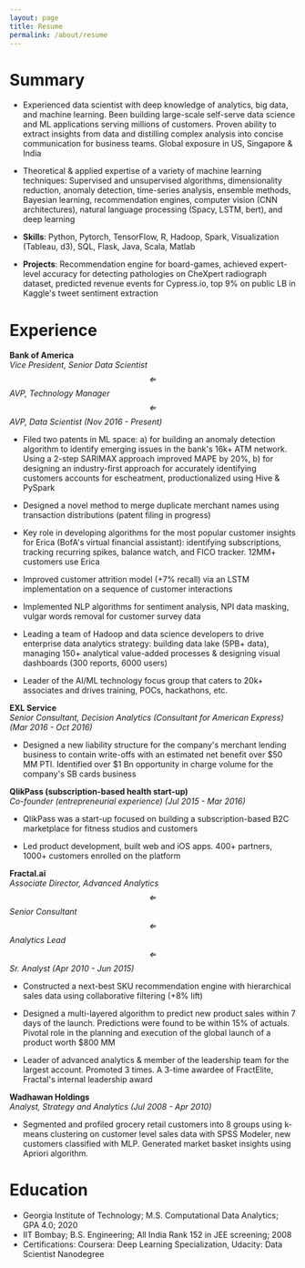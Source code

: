 ```yaml
---
layout: page
title: Resume
permalink: /about/resume
---
```

<link rel="stylesheet" href="https://cdn.jsdelivr.net/npm/katex@0.12.0/dist/katex.min.css" integrity="sha384-AfEj0r4/OFrOo5t7NnNe46zW/tFgW6x/bCJG8FqQCEo3+Aro6EYUG4+cU+KJWu/X" crossorigin="anonymous">

<!-- The loading of KaTeX is deferred to speed up page rendering -->
<script defer src="https://cdn.jsdelivr.net/npm/katex@0.12.0/dist/katex.min.js" integrity="sha384-g7c+Jr9ZivxKLnZTDUhnkOnsh30B4H0rpLUpJ4jAIKs4fnJI+sEnkvrMWph2EDg4" crossorigin="anonymous"></script>

<!-- To automatically render math in text elements, include the auto-render extension: -->
<script defer src="https://cdn.jsdelivr.net/npm/katex@0.12.0/dist/contrib/auto-render.min.js" integrity="sha384-mll67QQFJfxn0IYznZYonOWZ644AWYC+Pt2cHqMaRhXVrursRwvLnLaebdGIlYNa" crossorigin="anonymous"
    onload="renderMathInElement(document.body);"></script>


Summary
=======

-   Experienced data scientist with deep knowledge of analytics, big
    data, and machine learning. Been building large-scale self-serve
    data science and ML applications serving millions of customers.
    Proven ability to extract insights from data and distilling complex
    analysis into concise communication for business teams. Global
    exposure in US, Singapore & India

-   Theoretical & applied expertise of a variety of machine learning
    techniques: Supervised and unsupervised algorithms, dimensionality
    reduction, anomaly detection, time-series analysis, ensemble
    methods, Bayesian learning, recommendation engines, computer vision
    (CNN architectures), natural language processing (Spacy, LSTM,
    bert), and deep learning

-   **Skills**: Python, Pytorch, TensorFlow, R, Hadoop, Spark,
    Visualization (Tableau, d3), SQL, Flask, Java, Scala, Matlab

-   **Projects**: Recommendation engine for board-games, achieved
    expert-level accuracy for detecting pathologies on CheXpert
    radiograph dataset, predicted revenue events for Cypress.io, top 9%
    on public LB in Kaggle's tweet sentiment extraction


Experience
==========

**Bank of  America**  
*Vice President, Senior Data Scientist $$\Leftarrow$$ AVP, Technology Manager $$\Leftarrow$$ AVP, Data Scientist*     *(Nov 2016 - Present)*

-   Filed two patents in ML space: a) for building an anomaly
    detection algorithm to identify emerging issues in the bank's
    16k+ ATM network. Using a 2-step SARIMAX approach improved MAPE
    by 20%, b) for designing an industry-first approach for
    accurately identifying customers accounts for escheatment,
    productionalized using Hive & PySpark

-   Designed a novel method to merge duplicate merchant names using
    transaction distributions (patent filing in progress)

-   Key role in developing algorithms for the most popular customer
    insights for Erica (BofA's virtual financial assistant):
    identifying subscriptions, tracking recurring spikes, balance
    watch, and FICO tracker. 12MM+ customers use Erica

-   Improved customer attrition model (+7% recall) via an LSTM
    implementation on a sequence of customer interactions

-   Implemented NLP algorithms for sentiment analysis, NPI data
    masking, vulgar words removal for customer survey data

-   Leading a team of Hadoop and data science developers to drive
    enterprise data analytics strategy: building data lake (5PB+
    data), managing 150+ analytical value-added processes &
    designing visual dashboards (300 reports, 6000 users)

-   Leader of the AI/ML technology focus group that caters to 20k+
    associates and drives training, POCs, hackathons, etc.

**EXL Service**                                                             
*Senior Consultant, Decision Analytics (Consultant for American Express)*     *(Mar 2016 - Oct 2016)*

-   Designed a new liability structure for the company's merchant
    lending business to contain write-offs with an estimated net
    benefit over \$50 MM PTI. Identified over \$1 Bn opportunity in
    charge volume for the company's SB cards business

**QlikPass (subscription-based health start-up)**   
*Co-founder (entrepreneurial experience)*             *(Jul 2015 - Mar 2016)*

-   QlikPass was a start-up focused on building a subscription-based
    B2C marketplace for fitness studios and customers

-   Led product development, built web and iOS apps. 400+ partners,
    1000+ customers enrolled on the platform

**Fractal.ai**   
*Associate Director, Advanced Analytics $$\Leftarrow$$ Senior Consultant $$\Leftarrow$$ Analytics Lead $$\Leftarrow$$ Sr. Analyst*     *(Apr 2010 - Jun 2015)*

-   Constructed a next-best SKU recommendation engine with
    hierarchical sales data using collaborative filtering (+8% lift)

-   Designed a multi-layered algorithm to predict new product sales
    within 7 days of the launch. Predictions were found to be within
    15% of actuals. Pivotal role in the planning and execution of
    the global launch of a product worth \$800 MM

-   Leader of advanced analytics & member of the leadership team for
    the largest account. Promoted 3 times. A 3-time awardee of FractElite, Fractal's
    internal leadership award

**Wadhawan Holdings**               
*Analyst, Strategy and Analytics*     *(Jul 2008 - Apr 2010)*

-   Segmented and profiled grocery retail customers into 8 groups
    using k-means clustering on customer level sales data with SPSS
    Modeler, new customers classified with MLP. Generated market
    basket insights using Apriori algorithm.

Education
=========


-   Georgia Institute of Technology; M.S. Computational Data Analytics;  GPA 4.0; 2020
-   IIT Bombay; B.S. Engineering; All India Rank 152 in JEE screening; 2008
-   Certifications: Coursera: Deep Learning Specialization, Udacity: Data Scientist Nanodegree